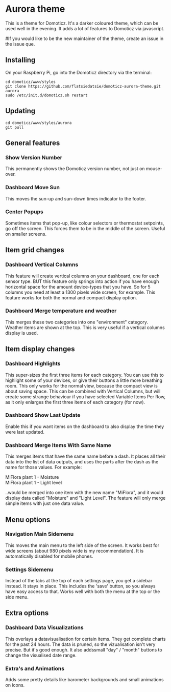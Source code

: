 # Aurora theme

This is a theme for Domoticz. It's a darker coloured theme, which can be used well in the evening. It adds a lot of features to Domoticz via javascript.

#If you would like to be the new maintainer of the theme, create an issue in the issue que.


## Installing

On your Raspberry Pi, go into the Domoticz directory via the terminal:

```
cd domoticz/www/styles
git clone https://github.com/flatsiedatsie/domoticz-aurora-theme.git aurora
sudo /etc/init.d/domoticz.sh restart
```

## Updating
```
cd domoticz/www/styles/aurora
git pull
```

## General features

### Show Version Number
This permanently shows the Domoticz version number, not just on mouse-over.

### Dashboard Move Sun
This moves the sun-up and sun-down times indicator to the footer.

### Center Popups
Sometimes items that pop-up, like colour selectors or thermostat setpoints, go off the screen. This forces them to be in the middle of the screen. Useful on smaller screens.


## Item grid changes

### Dashboard Vertical Columns
This feature will create vertical columns on your dashboard, one for each sensor type. BUT this feature only springs into action if you have enough horizontal space for the amount device-types that you have. So for 5 columns you need at least a 1300 pixels wide screen, for example. This feature works for both the normal and compact display option.

### Dashboard Merge temperature and weather
This merges these two categories into one "environment" category. Weather items are shown at the top. This is very useful if a vertical columns display is used.


## Item display changes

### Dashboard Highlights
This super-sizes the first three items for each category. You can use this to highlight some of your devices, or give their buttons a little more breathing room. This only works for the normal view, because the compact view is about saving space. This can be combined with Vertical Columns, but will create some strange behaviour if you have selected Variable Items Per Row, as it only enlarges the first three items of each category (for now).

### Dashboard Show Last Update
Enable this if you want items on the dashboard to also display the time they were last updated.

### Dashboard Merge Items With Same Name
This merges items that have the same name before a dash. It places all their data into the list of data outputs, and uses the parts after the dash as the name for those values. For example:

MiFlora plant 1 - Moisture<br/>
MiFlora plant 1 - Light level

..would be merged into one item with the new name "MiFlora", and it would display data called "Moisture" and "Light Level". The feature will only merge simple items with just one data value.


## Menu options

### Navigation Main Sidemenu
This moves the main menu to the left side of the screen. It works best for wide screens (about 980 pixels wide is my recommendation). It is automatically disabled for mobile phones.

### Settings Sidemenu
Instead of the tabs at the top of each settings page, you get a sidebar instead. It stays in place. This includes the 'save' button, so you always have easy access to that. Works well with both the menu at the top or the side menu.

## Extra options

### Dashboard Data Visualizations
This overlays a datavisualisation for certain items. They get complete charts for the past 24 hours. The data is pruned, so the vizualisation isn't very precise. But it's good enough. It also addssmall "day" / "month" buttons to change the visualised date range.

### Extra's and Animations
Adds some pretty details like barometer backgrounds and small animations on icons.
